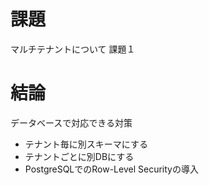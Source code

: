 
# 課題

マルチテナントについて
課題１

# 結論

データベースで対応できる対策

- テナント毎に別スキーマにする
- テナントごとに別DBにする
- PostgreSQLでのRow-Level Securityの導入

